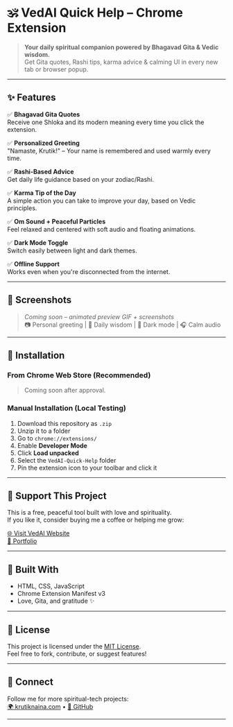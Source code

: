 # 🕉️ VedAI Quick Help – Chrome Extension

> **Your daily spiritual companion powered by Bhagavad Gita & Vedic wisdom.**  
Get Gita quotes, Rashi tips, karma advice & calming UI in every new tab or browser popup.

---

## ✨ Features

✅ **Bhagavad Gita Quotes**  
Receive one Shloka and its modern meaning every time you click the extension.

✅ **Personalized Greeting**  
"Namaste, Krutik!" – Your name is remembered and used warmly every time.

✅ **Rashi-Based Advice**  
Get daily life guidance based on your zodiac/Rashi.

✅ **Karma Tip of the Day**  
A simple action you can take to improve your day, based on Vedic principles.

✅ **Om Sound + Peaceful Particles**  
Feel relaxed and centered with soft audio and floating animations.

✅ **Dark Mode Toggle**  
Switch easily between light and dark themes.

✅ **Offline Support**  
Works even when you're disconnected from the internet.

---

## 📸 Screenshots

> _Coming soon – animated preview GIF + screenshots_  
📷 Personal greeting | 🔮 Daily wisdom | 🌙 Dark mode | 🎧 Calm audio

---

## 🔧 Installation

### From Chrome Web Store (Recommended)
> Coming soon after approval.

### Manual Installation (Local Testing)

1. Download this repository as `.zip`  
2. Unzip it to a folder  
3. Go to `chrome://extensions/`  
4. Enable **Developer Mode**  
5. Click **Load unpacked**  
6. Select the `VedAI-Quick-Help` folder  
7. Pin the extension icon to your toolbar and click it

---

## 🙏 Support This Project

This is a free, peaceful tool built with love and spirituality.  
If you like it, consider buying me a coffee or helping me grow:

[🌐 Visit VedAI Website](https://vedai.krutiknaina.com)  
[🔗 Portfolio](https://krutiknaina.com)

---

## 🧠 Built With

- HTML, CSS, JavaScript
- Chrome Extension Manifest v3
- Love, Gita, and gratitude ✨

---

## 📜 License

This project is licensed under the [MIT License](LICENSE).  
Feel free to fork, contribute, or suggest features!

---

## 🙌 Connect

Follow me for more spiritual-tech projects:  
[🌍 krutiknaina.com](https://krutiknaina.com) • [🐙 GitHub](https://github.com/KrutikNaina)

---

